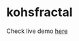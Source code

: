 # kohsfractal

Check live demo [here](http://htmlpreview.github.io/?https://github.com/glebreutov/kohsfractal/blob/master/index.html)
